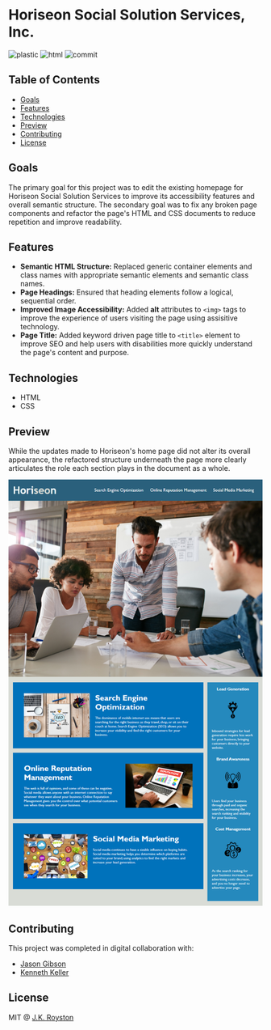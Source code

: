 # Horiseon Social Solution Services, Inc.

![plastic](https://img.shields.io/github/languages/count/jxhnkndl/horiseon-social-solution-services?style=plastic)
![html](https://img.shields.io/github/languages/top/jxhnkndl/horiseon-social-solution-services?style=plastic)
![commit](https://img.shields.io/github/last-commit/jxhnkndl/horiseon-social-solution-services?style=plastic)

## Table of Contents

* [Goals](#goals)
* [Features](#features)
* [Technologies](#technologies)
* [Preview](#preview)
* [Contributing](#contributing)
* [License](#license)

## Goals

The primary goal for this project was to edit the existing homepage for Horiseon Social Solution Services to improve its accessibility features and overall semantic structure. The secondary goal was to fix any broken page components and refactor the page's HTML and CSS documents to reduce repetition and improve readability.

## Features

* **Semantic HTML Structure:** Replaced generic container elements and class names with appropriate semantic elements and semantic class names.
* **Page Headings:** Ensured that heading elements follow a logical, sequential order.
* **Improved Image Accessibility:** Added **alt** attributes to `<img>` tags to improve the experience of users visiting the page using assisitive technology.
* **Page Title:** Added keyword driven page title to `<title>` element to improve SEO and help users with disabilities more quickly understand the page's content and purpose.

## Technologies

* HTML
* CSS

## Preview

While the updates made to Horiseon's home page did not alter its overall appearance, the refactored structure underneath the page more clearly articulates the role each section plays in the document as a whole. 

![Horiseon's updated home page](assets/screenshots/horiseon-homepage.png)

## Contributing

This project was completed in digital collaboration with:

* [Jason Gibson](https://github.com/jgibsone4)
* [Kenneth Keller](https://github.com/kenkanifffromct)

## License

MIT @ [J.K. Royston](https://github.com/jxhnkndl)